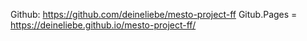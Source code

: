 Github: https://github.com/deineliebe/mesto-project-ff
Gitub.Pages = https://deineliebe.github.io/mesto-project-ff/